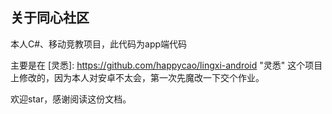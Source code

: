 ## 关于同心社区  

本人C#、移动竞教项目，此代码为app端代码



主要是在
[灵悉]: https://github.com/happycao/lingxi-android	"灵悉"
这个项目上修改的，因为本人对安卓不太会，第一次先魔改一下交个作业。





欢迎star，感谢阅读这份文档。  

